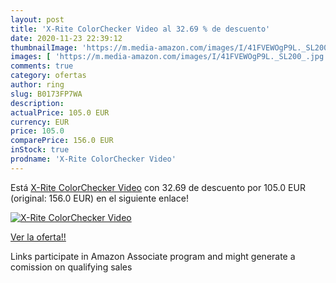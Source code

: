 ```yaml
---
layout: post
title: 'X-Rite ColorChecker Video al 32.69 % de descuento'
date: 2020-11-23 22:39:12
thumbnailImage: 'https://m.media-amazon.com/images/I/41FVEWOgP9L._SL200_.jpg'
images: [ 'https://m.media-amazon.com/images/I/41FVEWOgP9L._SL200_.jpg' ]
comments: true
category: ofertas
author: ring
slug: B0173FP7WA
description:
actualPrice: 105.0 EUR
currency: EUR
price: 105.0
comparePrice: 156.0 EUR
inStock: true
prodname: 'X-Rite ColorChecker Video'
---
```


Está [X-Rite ColorChecker Video](https://www.amazon.fr/dp/B0173FP7WA/?tag=tolees0d-21) con 32.69 de descuento por 105.0 EUR (original: 156.0 EUR) en el siguiente enlace!

[![X-Rite ColorChecker Video](https://m.media-amazon.com/images/I/41FVEWOgP9L._SL200_.jpg)](https://www.amazon.fr/dp/B0173FP7WA/?tag=tolees0d-21)

[Ver la oferta!!](https://www.amazon.fr/dp/B0173FP7WA/?tag=tolees0d-21)

Links participate in Amazon Associate program and might generate a comission on qualifying sales


